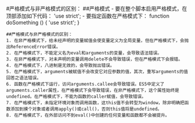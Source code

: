 #严格模式与非严格模式的区别：
	##严格模式
	- 要在整个脚本启用严格模式，在顶部添加如下代码：
		'use strict';
	- 要指定函数在严格模式下：
		function doSomething () {
			'use strict';
		}

	##严格模式与非严格模式的区别：
	1. 在非严格模式下，给未经声明的变量赋值会使变量定义为全局变量，但在严格模式下，会抛出ReferenceError错误。
	2. 在严格模式下，不能定义名为eval和arguments的变量，会导致语法错误。
	3. 在非严格模式下，对未声明的变量调用delete不会导致错误，但在严格模式下会报错。
	4. 在严格模式下，八进制是无效的，会导致抛出错误。
	5. 在严格模式下，arguments被赋值不会改变它对应参数的值，其次，重写arguments的值回答之语法错误。
	6. 函数在严格模式下运行，访问arguments.callee会导致错误。ES5中定义了arguments.caller属性，在严格模式下会导致错误，在非严格模式下，这个属性始终是undefined。在严格模式下，不能为函数的caller赋值，会导致错误。
	7. 在严格模式下，未指定环境对象而调用函数，这this值不会转型为window，除非明确把函数添加到摸个对象或者调用apply()或call()，否则this值将是undefined。
	8. 在严格模式下，在外部访问不到eval()中创建的任何变量和函数都不会被提升。